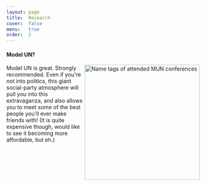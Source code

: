 ```yaml
---
layout: page
title:  Research
cover:  false
menu:   true
order:  2
---
```


#### Model UN?
<img src="./algorithm_entity/algorithm.jpg" alt="Name tags of attended MUN conferences" align="right" width="300"/>

Model UN is great. Strongly recommended. Even if you're not into politics, this giant social-party atmosphere will pull you into this extravaganza, and also allows you to meet some of the best people you'll ever make friends with! (It is quite expensive though, would like to see it becoming more affordable, but eh.)
